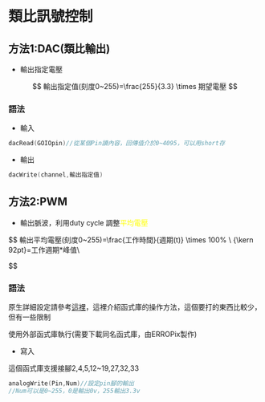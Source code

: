 # 類比訊號控制
## 方法1:DAC(類比輸出)
- 輸出指定電壓

$$ 輸出指定值(刻度0~255)=\frac{255}{3.3} \times 期望電壓 $$
### 語法
- 輸入
```c
dacRead(GOIOpin)//從某個Pin讀內容，回傳值介於0~4095，可以用short存

```
- 輸出
```c
dacWrite(channel,輸出指定值)
```
##  方法2:PWM
- 輸出脈波，利用duty cycle 調整<font color="#FFFF">平均電壓</font>

$$ 輸出平均電壓(刻度0~255)=\frac{工作時間}{週期(t)} \times 100\%
    \\
    {\kern 92pt}=工作週期*峰值\\

$$

### 語法

原生詳細設定請參考[這裡](../analog_advance/README.md)，這裡介紹函式庫的操作方法，這個要打的東西比較少，但有一些限制

使用外部函式庫執行(需要下載同名函式庫，由ERROPix製作)

- 寫入

這個函式庫支援接腳2,4,5,12~19,27,32,33
```c
analogWrite(Pin,Num)//設定pin腳的輸出
//Num可以是0~255，0是輸出0v，255輸出3.3v
```